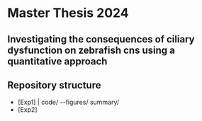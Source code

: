 # Master Thesis 2024 
## Investigating the consequences of ciliary dysfunction on zebrafish cns using a quantitative approach
## Repository structure
- [Exp1]
    |  code/
     --figures/
       summary/	
- [Exp2]







